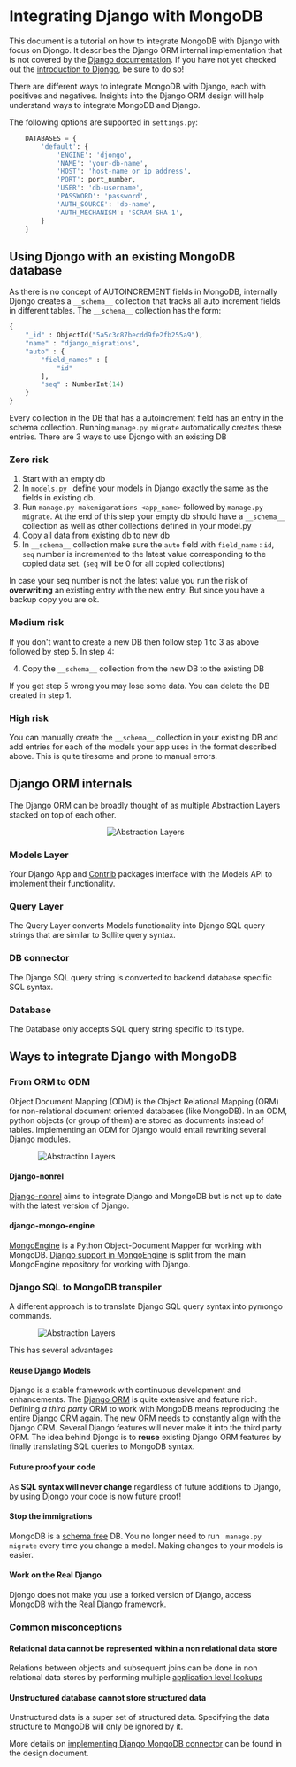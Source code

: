 # Integrating Django with MongoDB

This document is a tutorial on how to integrate MongoDB with Django with focus on Djongo. It describes the Django ORM internal implementation that is not covered by the [Django documentation](https://docs.djangoproject.com/en/dev/). If you have not yet checked out the [introduction to Djongo](https://nesdis.github.io/djongo/), be sure to do so! 

There are different ways to integrate MongoDB with Django, each with positives and negatives. Insights into the Django ORM design will help understand ways to integrate MongoDB and Django.     

The following options are supported in `settings.py`:

```python
    DATABASES = {
        'default': {
            'ENGINE': 'djongo',
            'NAME': 'your-db-name',
            'HOST': 'host-name or ip address',
            'PORT': port_number,
            'USER': 'db-username',
            'PASSWORD': 'password',
            'AUTH_SOURCE': 'db-name',
            'AUTH_MECHANISM': 'SCRAM-SHA-1',
        }
    }
```
## Using Djongo with an existing MongoDB database

As there is no concept of AUTOINCREMENT fields in MongoDB, internally Djongo creates a `__schema__` collection that tracks all auto increment fields in different tables. The `__schema__` collection has the form:

```python
{ 
    "_id" : ObjectId("5a5c3c87becdd9fe2fb255a9"), 
    "name" : "django_migrations", 
    "auto" : {
        "field_names" : [
            "id"
        ], 
        "seq" : NumberInt(14)
    }
}
```
Every collection in the DB that has a autoincrement field has an entry in the schema collection. Running `manage.py migrate` automatically creates these entries. There are 3 ways to use Djongo with an existing DB

### Zero risk

1. Start with an empty db
2. In `models.py ` define your models in Django exactly the same as the fields in existing db.
3. Run `manage.py makemigarations <app_name>` followed by `manage.py migrate`. At the end of this step your empty db should have a `__schema__` collection as well as other collections defined in your model.py
4. Copy all data from existing db to new db
5. In `__schema__` collection make sure the `auto` field with `field_name` : `id`, `seq` number is incremented to the latest value corresponding to the copied data set. (`seq` will be 0 for all copied collections)

In case your seq number is not the latest value you run the risk of **overwriting** an existing entry with the new entry. But since you have a backup copy you are ok.

### Medium risk

If you don't want to create a new DB then follow step 1 to 3 as above followed by step 5. In step 4:

4. Copy the `__schema__` collection from the new DB to the existing DB

If you get step 5 wrong you may lose some data. You can delete the DB created in step 1.

### High risk

You can manually create the `__schema__` collection in your existing DB and add entries for each of the models your app uses in the format described above. This is quite tiresome and prone to manual errors.

## Django ORM internals

The Django ORM can be broadly thought of as multiple Abstraction Layers stacked on top of each other.

<div style="max-width: 150px; margin-left: auto; margin-right: auto">
    <img src="/djongo/images/layers.svg" alt="Abstraction Layers">
</div>


### Models Layer

Your Django App and [Contrib](https://docs.djangoproject.com/en/dev/ref/contrib/) packages interface with the Models API to implement their functionality.

### Query Layer

The Query Layer converts Models functionality into Django SQL query strings that are similar to Sqllite query syntax. 

### DB connector

The Django SQL query string is converted to backend database specific SQL syntax. 

### Database

The Database only accepts SQL query string specific to its type.


## Ways to integrate Django with MongoDB

### From ORM to ODM

Object Document Mapping (ODM) is the Object Relational Mapping (ORM) for non-relational document oriented databases (like MongoDB). In an ODM, python objects (or group of them) are stored as documents instead of tables. Implementing an ODM for Django would entail rewriting several Django modules.

<div style="max-width: 400px; margin-left: auto; margin-right: auto">
    <img src="/djongo/images/orm2odm.svg" alt="Abstraction Layers">
</div>

#### Django-nonrel

[Django-nonrel](https://github.com/django-nonrel/django) aims to integrate Django and MongoDB but is not up to date with the latest version of Django.

#### django-mongo-engine

[MongoEngine](https://github.com/MongoEngine/mongoengine) is a Python Object-Document Mapper for working with MongoDB. [Django support in MongoEngine](https://mongoengine-odm.readthedocs.io/django.html) is split from the main MongoEngine repository for working with Django. 

### Django SQL to MongoDB transpiler

A different approach is to translate Django SQL query syntax into pymongo commands.

 <div style="max-width: 400px; margin-left: auto; margin-right: auto">
    <img src="/djongo/images/sql2mongodb.svg" alt="Abstraction Layers">
</div>

This has several advantages

#### Reuse Django Models
 
 Django is a stable framework with continuous development and enhancements. The [Django ORM](https://docs.djangoproject.com/en/dev/topics/db/models/) is quite extensive and feature rich. Defining *a third party* ORM to work with MongoDB means reproducing the entire Django ORM again. The new ORM needs to constantly align with the Django ORM. Several Django features will never make it into the third party ORM. The idea behind Djongo is to **reuse** existing Django ORM features by finally translating SQL queries to MongoDB syntax. 
 
#### Future proof your code
 
 As **SQL syntax will never change** regardless of future additions to Django, by using Djongo your code is now future proof!  
  
#### Stop the immigrations
 
MongoDB is a [schema free](https://docs.mongodb.com/manual/data-modeling/) DB. You no longer need to run <code> manage.py migrate</code> every time you change a model. Making changes to your models is easier.
  
#### Work on the Real Django

Djongo does not make you use a forked version of Django, access MongoDB with the Real Django framework. 

### Common misconceptions 

#### Relational data cannot be represented within a non relational data store

Relations between objects and subsequent joins can be done in non relational data stores by performing multiple [application level lookups](https://www.mongodb.com/blog/post/6-rules-of-thumb-for-mongodb-schema-design-part-2) 

#### Unstructured database cannot store structured data 
 
Unstructured data is a super set of structured data. Specifying the data structure to MongoDB will only be ignored by it.  

More details on [implementing Django MongoDB connector](/djongo/django-mongodb-connector-design-document/) can be found in the design document.
   
<script>
  (function(i,s,o,g,r,a,m){i['GoogleAnalyticsObject']=r;i[r]=i[r]||function(){
  (i[r].q=i[r].q||[]).push(arguments)},i[r].l=1*new Date();a=s.createElement(o),
  m=s.getElementsByTagName(o)[0];a.async=1;a.src=g;m.parentNode.insertBefore(a,m)
  })(window,document,'script','https://www.google-analytics.com/analytics.js','ga');

  ga('create', 'UA-75159067-1', 'auto');
  ga('send', 'pageview');

</script>

